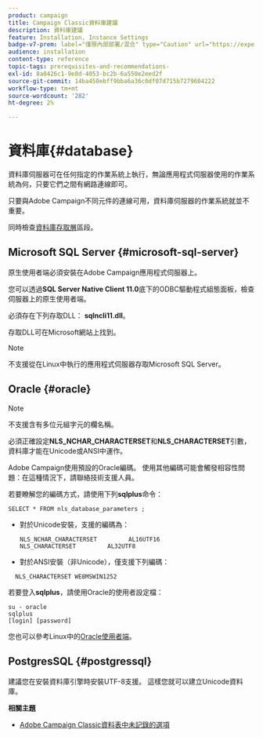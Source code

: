 ```yaml
---
product: campaign
title: Campaign Classic資料庫建議
description: 資料庫建議
feature: Installation, Instance Settings
badge-v7-prem: label="僅限內部部署/混合" type="Caution" url="https://experienceleague.adobe.com/docs/campaign-classic/using/installing-campaign-classic/architecture-and-hosting-models/hosting-models-lp/hosting-models.html?lang=zh-Hant" tooltip="僅適用於內部部署和混合部署"
audience: installation
content-type: reference
topic-tags: prerequisites-and-recommendations-
exl-id: 8a0426c1-9e8d-4053-bc2b-6a550e2eed2f
source-git-commit: 14ba450ebff9bba6a36c0df07d715b7279604222
workflow-type: tm+mt
source-wordcount: '282'
ht-degree: 2%

---
```


# 資料庫{#database}



資料庫伺服器可在任何指定的作業系統上執行，無論應用程式伺服器使用的作業系統為何，只要它們之間有網路連線即可。

只要與Adobe Campaign不同元件的連線可用，資料庫伺服器的作業系統就並不重要。

同時檢查[資料庫存取層](../../installation/using/prerequisites-of-campaign-installation-in-linux.md#database-access-layers)區段。

## Microsoft SQL Server {#microsoft-sql-server}

原生使用者端必須安裝在Adobe Campaign應用程式伺服器上。

您可以透過&#x200B;**SQL Server Native Client 11.0**&#x200B;底下的ODBC驅動程式組態面板，檢查伺服器上的原生使用者端。

必須存在下列存取DLL： **sqlncli11.dll**。

存取DLL可在Microsoft網站上找到。

>[!NOTE]
>
>不支援從在Linux中執行的應用程式伺服器存取Microsoft SQL Server。

## Oracle {#oracle}

>[!NOTE]
>
>不支援含有多位元組字元的欄名稱。

必須正確設定&#x200B;**NLS_NCHAR_CHARACTERSET**&#x200B;和&#x200B;**NLS_CHARACTERSET**&#x200B;引數，資料庫才能在Unicode或ANSI中運作。

Adobe Campaign使用預設的Oracle編碼。 使用其他編碼可能會觸發相容性問題：在這種情況下，請聯絡技術支援人員。

若要瞭解您的編碼方式，請使用下列&#x200B;**sqlplus**&#x200B;命令：

```
SELECT * FROM nls_database_parameters ;
```

* 對於Unicode安裝，支援的編碼為：

  ```
  NLS_NCHAR_CHARACTERSET         AL16UTF16
  NLS_CHARACTERSET         AL32UTF8
  ```

* 對於ANSI安裝（非Unicode），僅支援下列編碼：

```
  NLS_CHARACTERSET WE8MSWIN1252
```

若要登入&#x200B;**sqlplus**，請使用Oracle的使用者設定檔：

```
su - oracle 
sqlplus 
[login] [password]
```

您也可以參考Linux中的[Oracle使用者端](../../installation/using/installing-packages-with-linux.md#oracle-client-in-linux)。

## PostgresSQL {#postgressql}

建議您在安裝資料庫引擎時安裝UTF-8支援。 這樣您就可以建立Unicode資料庫。

**相關主題**

* [Adobe Campaign Classic資料表中未記錄的選項](https://helpx.adobe.com/campaign/kb/unlogged-tables-classic.html)
